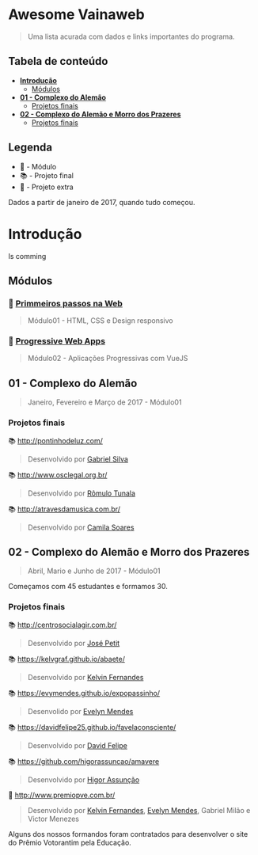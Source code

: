 # Awesome Vainaweb
> Uma lista acurada com dados e links importantes do programa.

## Tabela de conteúdo

* [**Introdução**](#introdução)
    * [Módulos](#módulos)
* [**01 - Complexo do Alemão**](#01---complexo-do-alemão)
    * [Projetos finais](#projetos-finais)
* [**02 - Complexo do Alemão e Morro dos Prazeres**](#02---complexo-do-alemão-e-morro-dos-prazeres)
    * [Projetos finais](#projetos-finais-1)
    
## Legenda

* :memo: - Módulo
* :books: - Projeto final
* :rocket: - Projeto extra

Dados a partir de janeiro de 2017, quando tudo começou.

# Introdução

Is comming

## Módulos

### :memo: [Primmeiros passos na Web](https://github.com/VaiNaWeb/primeiros-passos-na-web)
> Módulo01 - HTML, CSS e Design responsivo

### :memo: [Progressive Web Apps](https://github.com/VaiNaWeb/progressive-web-apps)
> Módulo02 - Aplicações Progressivas com VueJS

## 01 - Complexo do Alemão
> Janeiro, Fevereiro e Março de 2017 - Módulo01

### Projetos finais

:books: http://pontinhodeluz.com/
> Desenvolvido por [Gabriel Silva](https://github.com/gabrielsilva90/)

:books: http://www.osclegal.org.br/
> Desenvolvido por [Rômulo Tunala](https://github.com/romulotunala)

:books: http://atravesdamusica.com.br/
> Desenvolvido por [Camila Soares](https://github.com/camilasoarres)

## 02 - Complexo do Alemão e Morro dos Prazeres
> Abril, Mario e Junho de 2017 - Módulo01

Começamos com 45 estudantes e formamos 30.

### Projetos finais

:books: http://centrosocialagir.com.br/
> Desenvolvido por [José Petit](josepetit.github.io)

:books: https://kelvgraf.github.io/abaete/
> Desenvolvido por [Kelvin Fernandes](https://kelvgraf.github.io/)

:books: https://evymendes.github.io/expopassinho/
> Desenvolido por [Evelyn Mendes](https://evymendes.github.io/expopassinho/)

:books: https://davidfelipe25.github.io/favelaconsciente/
> Desenvolvido por [David Felipe](https://davidfelipe25.github.io/)
 
:books: https://github.com/higorassuncao/amavere
> Desenvolvido por [Higor Assunção](https://github.com/higorassuncao/) 
 
:rocket: http://www.premiopve.com.br/
> Desenvolvido por [Kelvin Fernandes](https://kelvgraf.github.io/), [Evelyn Mendes](https://evymendes.github.io/expopassinho/), Gabriel Milão e Victor Menezes 

Alguns dos nossos formandos foram contratados para desenvolver o site do Prêmio Votorantim pela Educação.
